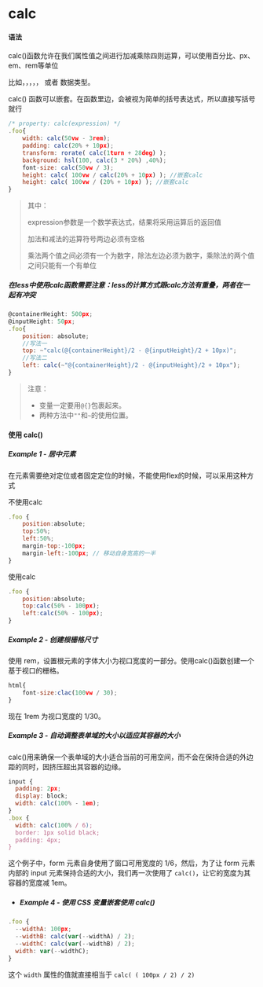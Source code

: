 # calc

#### 语法

calc()函数允许在我们属性值之间进行加减乘除四则运算，可以使用百分比、px、em、rem等单位

比如，<length>，<frequency>，<angle>，<time>，<number> 或者 <integer> 数据类型。

calc() 函数可以嵌套。在函数里边，会被视为简单的括号表达式，所以直接写括号就行

```javascript
/* property: calc(expression) */ 
.foo{
    width: calc(50vw - 3rem);
    padding: calc(20% + 10px);
    transform: rorate( calc(1turn + 28deg) );
    background: hsl(100, calc(3 * 20%) ,40%);
    font-size: calc(50vw / 3);
    height: calc( 100vw / calc(20% + 10px) ); //嵌套calc
    height: calc( 100vw / (20% + 10px) ); //嵌套calc
}
```

> 其中：
>
> expression参数是一个数学表达式，结果将采用运算后的返回值
>
> 加法和减法的运算符号两边必须有空格
>
> 乘法两个值之间必须有一个为数字，除法左边必须为数字，乘除法的两个值之间只能有一个有单位

##### 在less中使用calc函数需要注意：less的计算方式跟calc方法有重叠，两者在一起有冲突

```javascript
@containerHeight: 500px;
@inputHeight: 50px;
.foo{
    position: absolute;
    //写法一
    top: ~"calc(@{containerHeight}/2 - @{inputHeight}/2 + 10px)";
    //写法二
    left: calc(~"@{containerHeight}/2 - @{inputHeight}/2 + 10px");
}
```

> 注意：
>
> - 变量一定要用`@{}`包裹起来。
> - 两种方法中`""`和`~`的使用位置。

#### 使用 calc()

##### Example 1 - 居中元素

在元素需要绝对定位或者固定定位的时候，不能使用flex的时候，可以采用这种方式

不使用calc

```javascript
.foo {
    position:absolute;
    top:50%;
    left:50%;
    margin-top:-100px;
    margin-left:-100px; // 移动自身宽高的一半
}
```

使用calc

```javascript
.foo {
    position:absolute;
    top:calc(50% - 100px);
    left:calc(50% - 100px);
}
```

##### Example 2 - 创建根栅格尺寸

使用 rem，设置根元素的字体大小为视口宽度的一部分。使用calc()函数创建一个基于视口的栅格。

```javascript
html{
	font-size:clac(100vw / 30);
}
```

现在 1rem 为视口宽度的 1/30。

##### Example 3 - 自动调整表单域的大小以适应其容器的大小

calc()用来确保一个表单域的大小适合当前的可用空间，而不会在保持合适的外边距的同时，因挤压超出其容器的边缘。

```javascript
input {
  padding: 2px;
  display: block;
  width: calc(100% - 1em);
}
.box {
  width: calc(100% / 6);
  border: 1px solid black;
  padding: 4px;
}
```

这个例子中，form 元素自身使用了窗口可用宽度的 1/6，然后，为了让 form 元素内部的 input 元素保持合适的大小，我们再一次使用了 `calc()`，让它的宽度为其容器的宽度减 1em。

- ##### Example 4 - 使用 CSS 变量嵌套使用 calc()

```javascript
.foo {
  --widthA: 100px;
  --widthB: calc(var(--widthA) / 2);
  --widthC: calc(var(--widthB) / 2);
  width: var(--widthC);
}
```

这个 `width` 属性的值就直接相当于 `calc( ( 100px / 2) / 2)` 